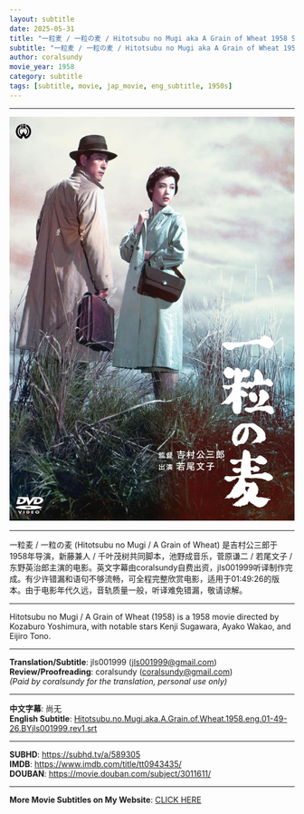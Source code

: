 ```yaml
---
layout: subtitle
date: 2025-05-31
title: "一粒麦 / 一粒の麦 / Hitotsubu no Mugi aka A Grain of Wheat 1958 Subtitle (English)"
subtitle: "一粒麦 / 一粒の麦 / Hitotsubu no Mugi aka A Grain of Wheat 1958 Subtitle (English)"
author: coralsundy
movie_year: 1958
category: subtitle
tags: [subtitle, movie, jap_movie, eng_subtitle, 1950s]
---
```


------

<img src="../assets/tt0943435.jpg" alt="tt0943435_cover_art" />

------

一粒麦 / 一粒の麦 (Hitotsubu no Mugi / A Grain of Wheat) 是吉村公三郎于1958年导演，新藤兼人 / 千叶茂树共同脚本，池野成音乐，菅原谦二 / 若尾文子 / 东野英治郎主演的电影。英文字幕由coralsundy自费出资，jls001999听译制作完成。有少许错漏和语句不够流畅，可全程完整欣赏电影，适用于01:49:26的版本。由于电影年代久远，音轨质量一般，听译难免错漏，敬请谅解。

------

Hitotsubu no Mugi / A Grain of Wheat (1958) is a 1958 movie directed by Kozaburo Yoshimura, with notable stars Kenji Sugawara, Ayako Wakao, and Eijiro Tono.

------

**Translation/Subtitle**: jls001999 (jls001999@gmail.com)<br>
**Review/Proofreading**: coralsundy (coralsundy@gmail.com)<br>
*(Paid by coralsundy for the translation, personal use only)*

------

**中文字幕**: 尚无<br>
**English Subtitle**: [Hitotsubu.no.Mugi.aka.A.Grain.of.Wheat.1958.eng.01-49-26.BYjls001999.rev1.srt](../subtitles/Hitotsubu.no.Mugi.aka.A.Grain.of.Wheat.1958.eng.01-49-26.BYjls001999.rev1.srt)

------

**SUBHD**: <https://subhd.tv/a/589305><br>
**IMDB**: <https://www.imdb.com/title/tt0943435/><br>
**DOUBAN**: <https://movie.douban.com/subject/3011611/>

------

**More Movie Subtitles on My Website**: <a href='{% post_url 2021-01-10-subtitles-summary-list %}'>CLICK HERE</a>



